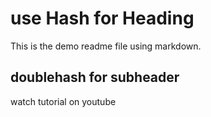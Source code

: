 # use Hash for Heading 

This is the demo readme file using markdown.


## doublehash for subheader

watch tutorial on youtube

